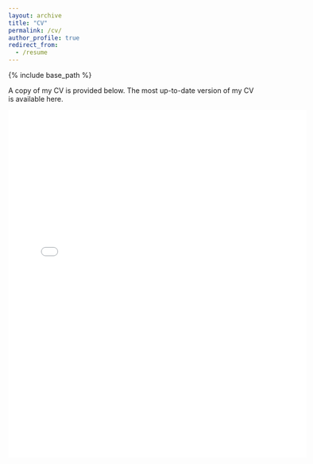 ```yaml
---
layout: archive
title: "CV"
permalink: /cv/
author_profile: true
redirect_from:
  - /resume
---
```


{% include base_path %}

A copy of my CV is provided below. The most up-to-date version of my CV is available here. 

<embed src="{{ site.baseurl }}/files/FQin_CV.pdf" width="600" height="700" type='application/pdf'>

